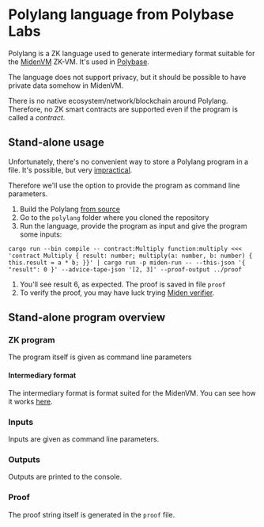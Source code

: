 # Polylang language from Polybase Labs

Polylang is a ZK language used to generate intermediary format suitable for the [MidenVM](https://github.com/0xPolygonMiden/miden-vm) ZK-VM. It's used in [Polybase](https://polybase.xyz/).

The language does not support privacy, but it should be possible to have private data somehow in MidenVM.

There is no native ecosystem/network/blockchain around Polylang. Therefore, no ZK smart contracts are supported even if the program is called a _contract_.

## Stand-alone usage

Unfortunately, there's no convenient way to store a Polylang program in a file. It's possible, but very [impractical](https://polylang.dev/docs/getting-started/polylang-lib).

Therefore we'll use the option to provide the program as command line parameters.

1. Build the Polylang [from source](https://polylang.dev/docs/getting-started/building-from-source)
1. Go to the `polylang` folder where you cloned the repository
1. Run the language, provide the program as input and give the program some inputs:

```
cargo run --bin compile -- contract:Multiply function:multiply <<< 'contract Multiply { result: number; multiply(a: number, b: number) { this.result = a * b; }}' | cargo run -p miden-run -- --this-json '{ "result": 0 }' --advice-tape-json '[2, 3]' --proof-output ../proof
```

1. You'll see result 6, as expected. The proof is saved in file `proof`
1. To verify the proof, you may have luck trying [Miden verifier](https://crates.io/crates/miden-verifier).

## Stand-alone program overview

### ZK program

The program itself is given as command line parameters

#### Intermediary format

The intermediary format is format suited for the MidenVM. You can see how it works [here](https://0xpolygonmiden.github.io/examples/).

### Inputs

Inputs are given as command line parameters.

### Outputs

Outputs are printed to the console.

### Proof

The proof string itself is generated in the `proof` file.
